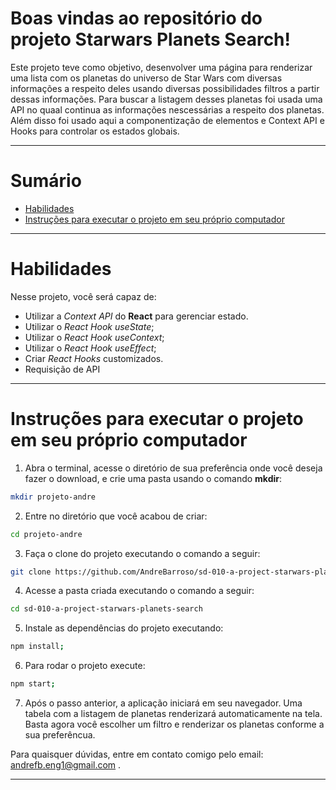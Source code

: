 
# Boas vindas ao repositório do projeto Starwars Planets Search!

Este projeto teve como objetivo, desenvolver uma página para renderizar uma lista com os planetas do universo de Star Wars com diversas informações a respeito deles usando diversas possibilidades filtros a partir dessas informações. Para buscar a listagem desses planetas foi usada uma API no quaal continua as informações nescessárias a respeito dos planetas. Além disso foi usado aqui a componentização de elementos e Context API e Hooks para controlar os estados globais.

---

# Sumário

- [Habilidades](#habilidades)
- [Instruções para executar o projeto em seu próprio computador](#instruções-para-executar-o-projeto-em-seu-próprio-computador)

---

# Habilidades

Nesse projeto, você será capaz de:

* Utilizar a _Context API_ do **React** para gerenciar estado.
* Utilizar o _React Hook useState_;
* Utilizar o _React Hook useContext_;
* Utilizar o _React Hook useEffect_;
* Criar _React Hooks_ customizados.
* Requisição de API

---

# Instruções para executar o projeto em seu próprio computador


1. Abra o terminal, acesse o diretório de sua preferência onde 
você deseja fazer o download, e crie uma pasta usando o comando **mkdir**:
```bash
mkdir projeto-andre
```

2. Entre no diretório que você acabou de criar: 
```bash
cd projeto-andre
```

3. Faça o clone do projeto executando o comando a seguir:
```bash
git clone https://github.com/AndreBarroso/sd-010-a-project-starwars-planets-search
```
4. Acesse a pasta criada executando o comando a seguir:
```bash
cd sd-010-a-project-starwars-planets-search
```

5. Instale as dependências do projeto executando:
```bash
npm install;
```

6. Para rodar o projeto execute:
```bash
npm start;
```
7. Após o passo anterior, a aplicação iniciará em seu navegador.
Uma tabela com a listagem de planetas renderizará automaticamente na tela. Basta agora você escolher um filtro e renderizar os planetas conforme a sua preferêncua.

Para quaisquer dúvidas, entre em contato comigo pelo email: andrefb.eng1@gmail.com .

---
